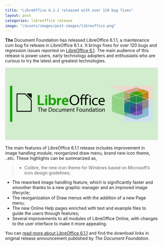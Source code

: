 ```yaml
---
title: "LibreOffice 6.1.1 released with over 120 bug fixes"
layout: post
categories: libreoffice release
image: "/assets/images/post-images/libreoffice.png"
---
```


**The** Document Foundation has released LibreOffice 6.1.1, a maintenance cum bug fix release in LibreOffice 6.1.x. It brings fixes for over 120 bugs and regression issues reported on [LibreOffice 6.1](/01-libreoffice-6.1-proclaims-the-power-of-large-and-diverse-community-contributors/). The main audience of this release is power users, early technology adopters and enthusiasts who are curious to try the latest and greatest technologies.

![LibreOffice banner](/assets/images/post-images/libreoffice.png)

The main features of LibreOffice 6.1.1 release includes improvement in image handling module, reorganized draw menu, brand new icon theme, ..etc. These highlights can be summarized as,
> - Colibre, the new icon theme for Windows based on Microsoft’s icon design guidelines;
- The reworked image handling feature, which is significantly faster and smoother thanks to a new graphic manager and an improved image lifecycle;
- The reorganization of Draw menus with the addition of a new Page menu;
- The new Online Help pages enriched with text and example files to guide the users through features;
- Several improvements to all modules of LibreOffice Online, with changes to the user interface to make it more appealing.

You can [read more about LibreOffice 6.1.1](https://blog.documentfoundation.org/blog/2018/09/13/libreoffice-6-1-1/) and find the download links in original release announcement published by *The Document Foundation*.
